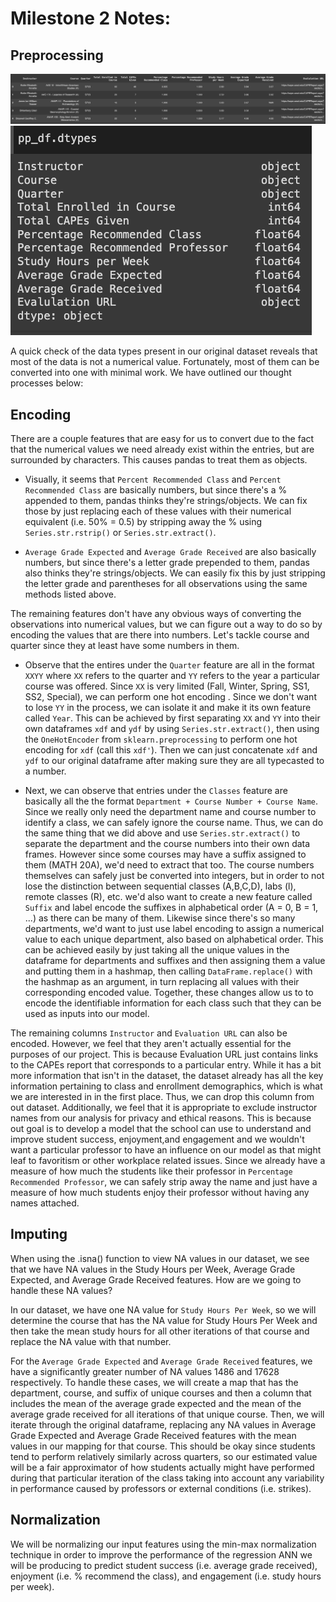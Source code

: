 # Milestone 2 Notes:
## Preprocessing
![](/images/df.png)
![](/images/dfdtypes.png)

A quick check of the data types present in our original dataset reveals that most of the data is not a numerical value. Fortunately, most of them can be converted into one with minimal work. We have outlined our thought processes below:



## Encoding

There are a couple features that are easy for us to convert due to the fact that the numerical values we need already exist within the entries, but are surrounded by characters. This causes pandas to treat them as objects.

* Visually, it seems that `Percent Recommended Class` and `Percent Recommended Class` are basically numbers, but since there's a % appended to them, pandas thinks they're strings/objects. We can fix those by just replacing each of these values with their numerical equivalent (i.e. 50% = 0.5) by stripping away the % using `Series.str.rstrip()` or `Series.str.extract()`.

* `Average Grade Expected` and `Average Grade Received` are also basically numbers, but since there's a letter grade prepended to them, pandas also thinks they're strings/objects. We can easily fix this by just stripping the letter grade and parentheses for all observations using the same methods listed above.

The remaining features don't have any obvious ways of converting the observations into numerical values, but we can figure out a way to do so by encoding the values that are there into numbers. Let's tackle course and quarter since they at least have some numbers in them.

* Observe that the entires under the `Quarter` feature are all in the format `XXYY` where `XX` refers to the quarter and `YY` refers to the year a particular course was offered. Since `XX` is very limited (Fall, Winter, Spring, SS1, SS2, Special), we can perform one hot encoding . Since we don't want to lose `YY` in the process, we can isolate it and make it its own feature called `Year`. This can be achieved by first separating `XX` and `YY` into their own dataframes `xdf` and `ydf` by using `Series.str.extract()`, then using the `OneHotEncoder` from `sklearn.preprocessing` to perform one hot encoding for `xdf` (call this `xdf'`). Then we can just concatenate `xdf` and `ydf` to our original dataframe after making sure they are all typecasted to a number.

* Next, we can observe that entries under the `Classes` feature are basically all the the format `Department + Course Number + Course Name`. Since we really only need the department name and course number to identify a class, we can safely ignore the course name. Thus, we can do the same thing that we did above and use `Series.str.extract()` to separate the department and the course numbers into their own data frames. However since some courses may have a suffix assigned to them (MATH 20A), we'd need to extract that too. The course numbers themselves can safely just be converted into integers, but in order to not lose the distinction between sequential classes (A,B,C,D), labs (l), remote classes (R), etc. we'd also want to create a new feature called `Suffix` and label encode the suffixes in alphabetical order (A = 0, B = 1, ...) as there can be many of them. Likewise since there's so many departments, we'd want to just use label encoding to assign a numerical value to each unique department, also based on alphabetical order. This can be achieved easily by just taking all the unique values in the dataframe for departments and suffixes and then assigning them a value and putting them in a hashmap, then calling `DataFrame.replace()` with the hashmap as an argument, in turn replacing all values with their corresponding encoded value. Together, these changes allow us to to encode the identifiable information for each class such that they can be used as inputs into our model.


The remaining columns `Instructor` and `Evaluation URL` can also be encoded. However, we feel that they aren't actually essential for the purposes of our project. This is because Evaluation URL just contains links to the CAPEs report that corresponds to a particular entry. While it has a bit more information that isn't in the dataset, the dataset already has all the key information pertaining to class and enrollment demographics, which is what we are interested in in the first place. Thus, we can drop this column from out dataset. Additionally, we feel that it is appropriate to exclude instructor names from our analysis for privacy and ethical reasons. This is because out goal is to develop a model that the school can use to understand and improve student success, enjoyment,and engagement and we wouldn't want a particular professor to have an influence on our model as that might leaf to favoritism or other workplace related issues. Since we already have a measure of how much the students like their professor in `Percentage Recommended Professor`, we can safely strip away the name and just have a measure of how much students enjoy their professor without having any names attached.

  
## Imputing

When using the .isna() function to view NA values in our dataset, we see that we have NA values in the Study Hours per Week, Average Grade Expected, and Average Grade Received features. How are we going to handle these NA values?

In our dataset, we have one NA value for `Study Hours Per Week`, so we will determine the course that has the NA value for Study Hours Per Week and then take the mean study hours for all other iterations of that course and replace the NA value with that number.

For the `Average Grade Expected` and `Average Grade Received` features, we have a significantly greater number of NA values 1486 and 17628 respectively. To handle these cases, we will create a map that has the department, course, and suffix of unique courses and then a column that includes the mean of the average grade expected and the mean of the average grade received for all iterations of that unique course. Then, we will iterate through the original dataframe, replacing any NA values in Average Grade Expected and Average Grade Received features with the mean values in our mapping for that course. This should be okay since students tend to perform relatively similarly across quarters, so our estimated value will be a fair approximator of how students actually might have performed during that particular iteration of the class taking into account any variability in performance caused by professors or external conditions (i.e. strikes).


## Normalization
We will be normalizing our input features using the min-max normalization technique in order to improve the performance of the regression ANN we will be producing to predict student success (i.e. average grade received), enjoyment (i.e. % recommend the class), and engagement (i.e. study hours per week).